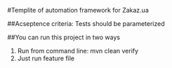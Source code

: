 #Templite of automation framework for Zakaz.ua 

##Acseptence criteria:
Tests should be parameterized

##You can run this project in two ways
1. Run from command line:
mvn clean verify
2. Just run feature file

